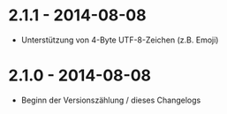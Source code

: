 2.1.1 - 2014-08-08
==================

* Unterstützung von 4-Byte UTF-8-Zeichen (z.B. Emoji)

2.1.0 - 2014-08-08
==================

* Beginn der Versionszählung / dieses Changelogs